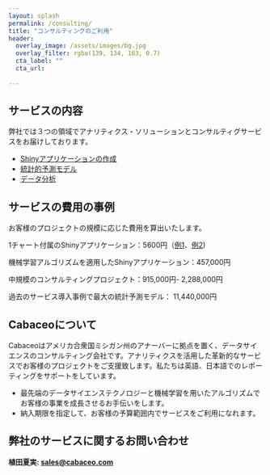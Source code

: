 ```yaml
---
layout: splash
permalink: /consulting/
title: "コンサルティングのご利用"
header:
  overlay_image: /assets/images/bg.jpg
  overlay_filter: rgba(139, 134, 163, 0.7)
  cta_label: ""
  cta_url: 
          
---
```


## サービスの内容
弊社では３つの領域でアナリティクス・ソリューションとコンサルティグサービスをお届けしております。

* [Shinyアプリケーションの作成](/shiny/)
* [統計的予測モデル](/prediction/)
* [データ分析](/data-analysis/)

## サービスの費用の事例
お客様のプロジェクトの規模に応じた費用を算出いたします。

1チャート付属のShinyアプリケーション：5600円（[例1](https://cabaceo.com/shiller-pe/)、[例2](https://cabaceo.com/berkshire-vs-sp500/))

機械学習アルゴリズムを適用したShinyアプリケーション：457,000円

中規模のコンサルティングプロジェクト：915,000円- 2,288,000円

過去のサービス導入事例で最大の統計予測モデル： 11,440,000円  

## Cabaceoについて
Cabaceoはアメリカ合衆国ミシガン州のアナーバーに拠点を置く、データサイエンスのコンサルティング会社です。アナリティクスを活用した革新的なサービスでお客様のプロジェクトをご支援致します。私たちは英語、日本語でのレポーティングをサポートをしています。

* 最先端のデータサイエンステクノロジーと機械学習を用いたアルゴリズムでお客様の事業を成長させるお手伝いをします。
* 納入期限を指定して、お客様の予算範囲内でサービスをご利用になれます。

## 弊社のサービスに関するお問い合わせ

**植田夏実: sales@cabaceo.com**

